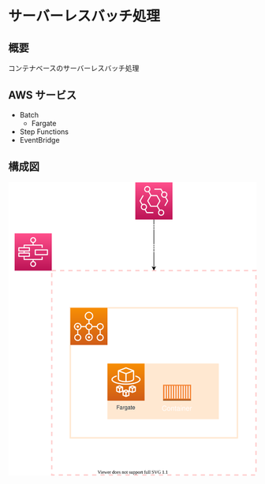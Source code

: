 # サーバーレスバッチ処理

## 概要

コンテナベースのサーバーレスバッチ処理

## AWS サービス

- Batch
  - Fargate
- Step Functions
- EventBridge

## 構成図

![image](architecture.drawio.svg)